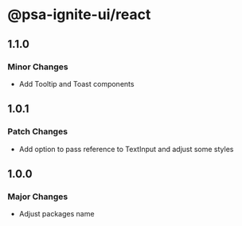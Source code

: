 # @psa-ignite-ui/react

## 1.1.0

### Minor Changes

- Add Tooltip and Toast components

## 1.0.1

### Patch Changes

- Add option to pass reference to TextInput and adjust some styles

## 1.0.0

### Major Changes

- Adjust packages name
